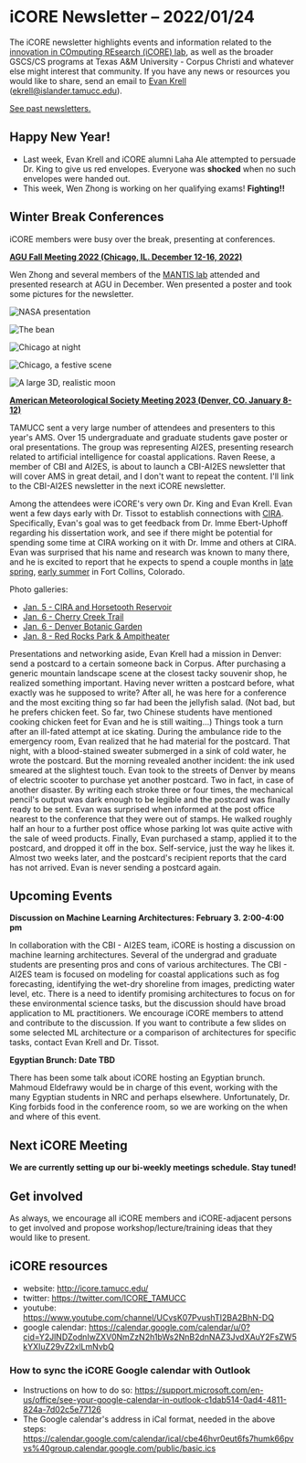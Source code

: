 # iCORE Newsletter – 2022/01/24

The iCORE newsletter highlights events and information related to the [innovation in COmputing REsearch (iCORE) lab](https://icore.tamucc.edu/),
as well as the broader GSCS/CS programs at Texas A&M University - Corpus Christi and whatever else might interest that community.
If you have any news or resources you would like to share, send an email to [Evan Krell](https://scholar.google.com/citations?user=jLuwYGAAAAAJ&hl=en) (ekrell@islander.tamucc.edu).

[See past newsletters.](https://github.com/ekrell/icore_website/tree/main/news)

## Happy New Year!

- Last week, Evan Krell and iCORE alumni Laha Ale attempted to persuade Dr. King to give us red envelopes. Everyone was **shocked** when no such envelopes were handed out.
- This week, Wen Zhong is working on her qualifying exams! **Fighting!!**

## Winter Break Conferences

iCORE members were busy over the break, presenting at conferences.

**[AGU Fall Meeting 2022 (Chicago, IL. December 12-16, 2022)](https://www.agu.org/Fall-Meeting)**

Wen Zhong and several members of the [MANTIS lab](https://mantisresearch.org/) attended and presented research at AGU in December. Wen presented a poster and took some pictures for the newsletter.

![NASA presentation](../img/6214.jpeg)

![The bean](../img/6216.jpeg)

![Chicago at night](../img/6217.jpeg)

![Chicago, a festive scene](../img/6218.jpeg)

![A large 3D, realistic moon](../img/6231.jpeg)


**[American Meteorological Society Meeting 2023 (Denver, CO. January 8-12)](https://annual.ametsoc.org/index.cfm/2023/)**

TAMUCC sent a very large number of attendees and presenters to this year's AMS. Over 15 undergraduate and graduate students gave poster or oral presentations. The group was representing AI2ES, presenting research related to artificial intelligence for coastal applications. Raven Reese, a member of CBI and AI2ES, is about to launch a CBI-AI2ES newsletter that will cover AMS in great detail, and I don't want to repeat the content. I'll link to the CBI-AI2ES newsletter in the next iCORE newsletter.

Among the attendees were iCORE's very own Dr. King and Evan Krell. Evan went a few days early with Dr. Tissot to establish connections with [CIRA](https://www.cira.colostate.edu/). Specifically, Evan's goal was to get feedback from Dr. Imme Ebert-Uphoff regarding his dissertation work, and see if there might be potential for spending some time at CIRA working on it with Dr. Imme and others at CIRA. Evan was surprised that his name and research was known to many there, and he is excited to report that he expects to spend a couple months in [late spring](https://en.wikipedia.org/wiki/Late_Spring), [early summer](https://en.wikipedia.org/wiki/Early_Summer) in Fort Collins, Colorado.

Photo galleries:
- [Jan. 5 - CIRA and Horsetooth Reservoir](https://photos.app.goo.gl/FLXe1hRGpSXqPAXC7)
- [Jan. 6 - Cherry Creek Trail](https://photos.app.goo.gl/FER7CVj7Zs3rxNVR9)
- [Jan. 6 - Denver Botanic Garden](https://photos.app.goo.gl/ZixyFpLxjHhBLKj29)
- [Jan. 8 - Red Rocks Park & Ampitheater](https://photos.app.goo.gl/sjeni7Q1K3BjcQUKA)

Presentations and networking aside, Evan Krell had a mission in Denver: send a postcard to a certain someone back in Corpus.
After purchasing a generic mountain landscape scene at the closest tacky souvenir shop, he realized something important.
Having never written a postcard before, what exactly was he supposed to write?
After all, he was here for a conference and the most exciting thing so far had been the jellyfish salad.
(Not bad, but he prefers chicken feet. So far, two Chinese students have mentioned cooking chicken feet for Evan and he is still waiting...)
Things took a turn after an ill-fated attempt at ice skating.
During the ambulance ride to the emergency room, Evan realized that he had material for the postcard.
That night, with a blood-stained sweater submerged in a sink of cold water, he wrote the postcard.
But the morning revealed another incident: the ink used smeared at the slightest touch.
Evan took to the streets of Denver by means of electric scooter to purchase yet another postcard.
Two in fact, in case of another disaster.
By writing each stroke three or four times, the mechanical pencil's output was dark enough to be legible and the postcard was finally ready to be sent.
Evan was surprised when informed at the post office nearest to the conference that they were out of stamps.
He walked roughly half an hour to a further post office whose parking lot was quite active with the sale of weed products.
Finally, Evan purchased a stamp, applied it to the postcard, and dropped it off in the box. Self-service, just the way he likes it.
Almost two weeks later, and the postcard's recipient reports that the card has not arrived.
Evan is never sending a postcard again.


## Upcoming Events

**Discussion on Machine Learning Architectures: February 3. 2:00-4:00 pm**

In collaboration with the CBI - AI2ES team, iCORE is hosting a discussion on machine learning architectures.
Several of the undergrad and graduate students are presenting pros and cons of various architectures.
The CBI - AI2ES team is focused on modeling for coastal applications such as fog forecasting, identifying the wet-dry shoreline from images, predicting water level, etc. There is a need to identify promising architectures to focus on for these environmental science tasks, but the discussion should have broad application to ML practitioners. We encourage iCORE members to attend and contribute to the discussion. If you want to contribute a few slides on some selected ML architecture or a comparison of architectures for specific tasks, contact Evan Krell and Dr. Tissot.

**Egyptian Brunch: Date TBD**

There has been some talk about iCORE hosting an Egyptian brunch. Mahmoud Eldefrawy would be in charge of this event, working with the many Egyptian students in NRC and perhaps elsewhere. Unfortunately, Dr. King forbids food in the conference room, so we are working on the when and where of this event.

## Next iCORE Meeting

**We are currently setting up our bi-weekly meetings schedule. Stay tuned!**


## Get involved

As always, we encourage all iCORE members and iCORE-adjacent persons to get involved and propose workshop/lecture/training ideas that they would like to present.

## iCORE resources

- website: http://icore.tamucc.edu/
- twitter: https://twitter.com/ICORE_TAMUCC
- youtube: https://www.youtube.com/channel/UCvsK07PvushTI2BA2BhN-DQ
- google calendar: https://calendar.google.com/calendar/u/0?cid=Y2JlNDZodnIwZXV0NmZzN2h1bWs2NnB2dnNAZ3JvdXAuY2FsZW5kYXIuZ29vZ2xlLmNvbQ

### How to sync the iCORE Google calendar with Outlook

- Instructions on how to do so: https://support.microsoft.com/en-us/office/see-your-google-calendar-in-outlook-c1dab514-0ad4-4811-824a-7d02c5e77126
- The Google calendar's address in iCal format, needed in the above steps: https://calendar.google.com/calendar/ical/cbe46hvr0eut6fs7humk66pvvs%40group.calendar.google.com/public/basic.ics
